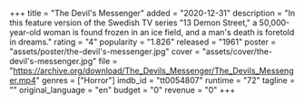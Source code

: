 +++
title = "The Devil's Messenger"
added = "2020-12-31"
description = "In this feature version of the Swedish TV series \"13 Demon Street,\" a 50,000-year-old woman is found frozen in an ice field, and a man's death is foretold in dreams."
rating = "4"
popularity = "1.826"
released = "1961"
poster = "assets/poster/the-devil's-messenger.jpg"
cover = "assets/cover/the-devil's-messenger.jpg"
file = "https://archive.org/download/The_Devils_Messenger/The_Devils_Messenger.mp4"
genres = ["Horror"]
imdb_id = "tt0054807"
runtime = "72"
tagline = ""
original_language = "en"
budget = "0"
revenue = "0"
+++
